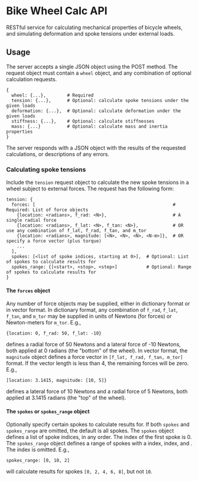 # Bike Wheel Calc API

RESTful service for calculating mechanical properties of bicycle wheels, and simulating deformation and spoke tensions under external loads.

## Usage

The server accepts a single JSON object using the POST method. The request object must contain a `wheel` object, and any combination of optional calculation requests.

```
{
  wheel: {...},        # Required
  tension: {...},      # Optional: calculate spoke tensions under the given loads
  deformation: {...},  # Optional: calculate deformation under the given loads
  stiffness: {...},    # Optional: calculate stiffnesses
  mass: {...}          # Optional: calculate mass and inertia properties
}
```

The server responds with a JSON object with the results of the requested calculations, or descriptions of any errors.

### Calculating spoke tensions

Include the `tension` request object to calculate the new spoke tensions in a wheel subject to external forces. The request has the following form:

```
tension: {
  forces: [                                                    # Required: List of force objects
    {location: <radians>, f_rad: <N>},                         # A single radial force
    {location: <radians>, f_lat: <N>, f_tan: <N>},             # OR use any combination of f_lat, f_rad, f_tan, and m_tor
    {location: <radians>, magnitude: [<N>, <N>, <N>, <N-m>]},  # OR specify a force vector (plus torque)
    ...
  ],
  spokes: [<list of spoke indices, starting at 0>],  # Optional: List of spokes to calculate results for
  spokes_range: {[<start>, <stop>, <step>]           # Optional: Range of spokes to calculate results for
}
```

#### The `forces` object

Any number of force objects may be supplied, either in dictionary format or in vector format. In dictionary format, any combination of `f_rad`, `f_lat`, `f_tan`, and `m_tor` may be supplied in units of Newtons (for forces) or Newton-meters for `m_tor`. E.g.,

```
{location: 0, f_rad: 50, f_lat: -10}
```

defines a radial force of 50 Newtons and a lateral force of -10 Newtons, both applied at 0 radians (the "bottom" of the wheel). In vector format, the `magnitude` object defines a force vector in `[f_lat, f_rad, f_tan, m_tor]` format. If the vector length is less than 4, the remaining forces will be zero. E.g.,

```
[location: 3.1415, magnitude: [10, 5]}
```

defines a lateral force of 10 Newtons and a radial force of 5 Newtons, both applied at 3.1415 radians (the "top" of the wheel).

#### The `spokes` or `spokes_range` object

Optionally specify certain spokes to calculate results for. If both `spokes` and `spokes_range` are omitted, the default is all spokes. The `spokes` object defines a list of spoke indices, in any order. The index of the first spoke is 0. The `spokes_range` object defines a range of spokes with a <start> index, <stop> index, and <step>. The <stop> index is omitted. E.g.,
  
```
spokes_range: [0, 10, 2]
```

will calculate results for spokes `[0, 2, 4, 6, 8]`, but not `10`.
